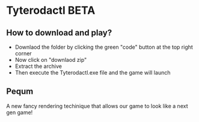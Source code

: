# Tyterodactl BETA

## How to download and play?
- Downlaod the folder by clicking the green "code" button at the top right corner
- Now click on "downlaod zip"
- Extract the archive
- Then execute the Tyterodactl.exe file and the game will launch

## Pequm
A new fancy rendering techinique that allows our game to look like a next gen game! 
